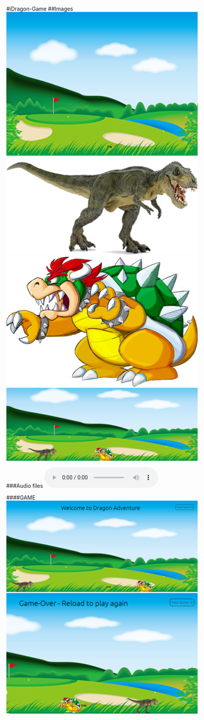 #iDragon-Game
##Images
<img src="bg.png">
<img src="dino.png">
<img src="dragon.png">
<img src="view.png">

###Audio files
<audio controls>
<source src="music.mp3"/>
<source src="gameover.mp3"/>
</audio>

####GAME
<img src="g1.png">
<img src="g2.png">
